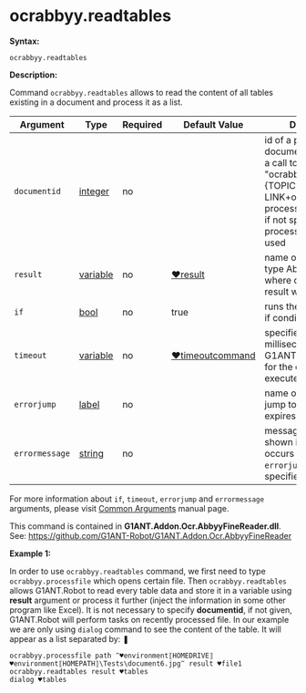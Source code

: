 # ocrabbyy.readtables

**Syntax:**

```G1ANT
ocrabbyy.readtables  
```

**Description:**

Command `ocrabbyy.readtables` allows to read the content of all tables existing in a document and process it as a list.

| Argument | Type | Required | Default Value | Description |
| -------- | ---- | -------- | ------------- | ----------- |
|`documentid`| [integer](https://github.com/G1ANT-Robot/G1ANT.Manual/blob/master/G1ANT-Language/Structures/integer.md) | no |  | id of a processed document returned by a call to "ocrabbyy.processfile":{TOPIC-LINK+ocrabby-processfile} command, if not specified, the last processed document is used |
|`result`| [variable](https://github.com/G1ANT-Robot/G1ANT.Manual/blob/master/G1ANT-Language/Special-Characters/variable.md) | no |  [♥result](https://github.com/G1ANT-Robot/G1ANT.Manual/blob/master/G1ANT-Language/Common-Arguments.md)  | name of a variable (of type AbbyyDocument) where command’s result will be stored  |
|`if`| [bool](https://github.com/G1ANT-Robot/G1ANT.Manual/blob/master/G1ANT-Language/Structures/bool.md) | no | true | runs the command only if condition is true |
|`timeout`| [variable](https://github.com/G1ANT-Robot/G1ANT.Manual/blob/master/G1ANT-Language/Special-Characters/variable.md) | no | [♥timeoutcommand](https://github.com/G1ANT-Robot/G1ANT.Manual/blob/master/G1ANT-Language/Variables/Special-Variables.md)  | specifies time in milliseconds for G1ANT.Robot to wait for the command to be executed |
|`errorjump` | [label](https://github.com/G1ANT-Robot/G1ANT.Manual/blob/master/G1ANT-Language/Structures/label.md) | no | | name of the label to jump to if given `timeout` expires |
|`errormessage`| [string](https://github.com/G1ANT-Robot/G1ANT.Manual/blob/master/G1ANT-Language/Structures/string.md) | no |  | message that will be shown in case error occurs and no `errorjump` argument is specified |

For more information about `if`, `timeout`, `errorjump` and `errormessage` arguments, please visit [Common Arguments](https://github.com/G1ANT-Robot/G1ANT.Manual/blob/master/G1ANT-Language/Common-Arguments.md)  manual page.

This command is contained in **G1ANT.Addon.Ocr.AbbyyFineReader.dll**.
See: https://github.com/G1ANT-Robot/G1ANT.Addon.Ocr.AbbyyFineReader

**Example 1:**

In order to use `ocrabbyy.readtables` command, we first need to type `ocrabbyy.processfile` which opens certain file. 
Then `ocrabbyy.readtables` allows G1ANT.Robot to read every table data and store it in a variable using **result** argument or process it further (inject the information in some other program like Excel). 
It is not necessary to specify **documentid**, if not given, G1ANT.Robot will perform tasks on recently processed file. In our example we are only using `dialog` command to see the content of the table. It will appear as a list separated by: ❚ 

```G1ANT
ocrabbyy.processfile path ‴♥environment⟦HOMEDRIVE⟧♥environment⟦HOMEPATH⟧\Tests\document6.jpg‴ result ♥file1
ocrabbyy.readtables result ♥tables
dialog ♥tables 
```


